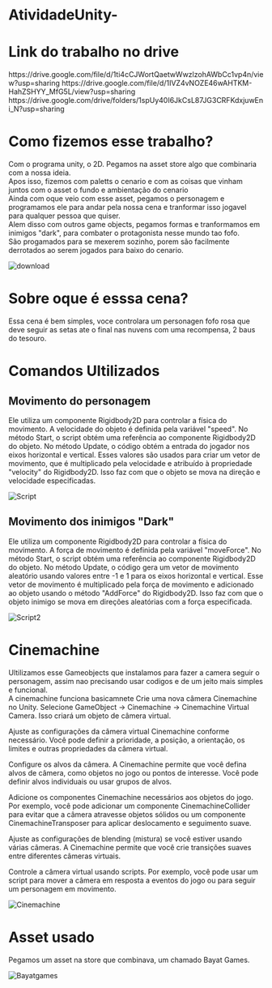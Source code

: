 # AtividadeUnity-
<h1>Link do trabalho no drive</h1> 
https://drive.google.com/file/d/1ti4cCJWortQaetwWwzlzohAWbCc1vp4n/view?usp=sharing
https://drive.google.com/file/d/1IVZ4vNOZE46wAHTKM-HahZSHYY_MfG5L/view?usp=sharing
https://drive.google.com/drive/folders/1spUy40I6JkCsL87JG3CRFKdxjuwEni_N?usp=sharing
<H1>Como fizemos esse trabalho?</H1>
Com o programa unity, o 2D.  Pegamos na asset store algo que combinaria com a nossa ideia.<br>
Apos isso, fizemos com paletts o cenario e com as coisas que vinham juntos com o asset o fundo e ambientação do cenario<br>
Ainda com oque veio com esse asset,  pegamos o personagem e programamos ele para andar pela nossa cena e tranformar isso jogavel<br> 
para qualquer pessoa que quiser.<br>
Alem disso com outros game objects, pegamos formas e tranformamos em inimigos "dark", para combater o protagonista nesse mundo tao fofo.<br> 
São progamados para se mexerem sozinho, porem são facilmente derrotados ao serem jogados para baixo do cenario.

![download](https://github.com/Nickolas-Garciaa/AtividadeUnity-/assets/128262640/08975ea0-6ea3-4212-a934-f1d37bab14f4)


<h1>Sobre oque é esssa cena?</h1>
Essa cena  é bem simples, voce controlara um personagen fofo rosa que deve seguir as setas ate o final nas nuvens com uma recompensa, 2 baus do tesouro.<br>
<h1>Comandos Ultilizados</h1>
<h2>Movimento do personagem</h2>
Ele utiliza um componente Rigidbody2D para controlar a física do movimento. A velocidade do objeto é definida pela variável "speed". No método Start, o script obtém uma referência ao componente Rigidbody2D do objeto. No método Update, o código obtém a entrada do jogador nos eixos horizontal e vertical. Esses valores são usados para criar um vetor de movimento, que é multiplicado pela velocidade e atribuído à propriedade "velocity" do Rigidbody2D. Isso faz com que o objeto se mova na direção e velocidade especificadas.

![Script](https://github.com/Nickolas-Garciaa/AtividadeUnity-/assets/128262640/2706835c-c02f-4496-97dc-c0dfae687019)


<h2>Movimento dos inimigos "Dark"</h2>
Ele utiliza um componente Rigidbody2D para controlar a física do movimento. A força de movimento é definida pela variável "moveForce". No método Start, o script obtém uma referência ao componente Rigidbody2D do objeto. No método Update, o código gera um vetor de movimento aleatório usando valores entre -1 e 1 para os eixos horizontal e vertical. Esse vetor de movimento é multiplicado pela força de movimento e adicionado ao objeto usando o método "AddForce" do Rigidbody2D. Isso faz com que o objeto inimigo se mova em direções aleatórias com a força especificada.

![Script2](https://github.com/Nickolas-Garciaa/AtividadeUnity-/assets/128262640/d5943a6e-1ffc-476f-b619-fe26e3965eb3)

<h1>Cinemachine</h1>
Ultilizamos esse Gameobjects que instalamos para fazer a camera seguir o personagem, assim nao precisando usar codigos e de um jeito mais simples e funcional.<br>
A cinemachine funciona basicamnete Crie uma nova câmera Cinemachine no Unity. Selecione GameObject -> Cinemachine -> Cinemachine Virtual Camera. Isso criará um objeto de câmera virtual.

Ajuste as configurações da câmera virtual Cinemachine conforme necessário. Você pode definir a prioridade, a posição, a orientação, os limites e outras propriedades da câmera virtual.

Configure os alvos da câmera. A Cinemachine permite que você defina alvos de câmera, como objetos no jogo ou pontos de interesse. Você pode definir alvos individuais ou usar grupos de alvos.

Adicione os componentes Cinemachine necessários aos objetos do jogo. Por exemplo, você pode adicionar um componente CinemachineCollider para evitar que a câmera atravesse objetos sólidos ou um componente CinemachineTransposer para aplicar deslocamento e seguimento suave.

Ajuste as configurações de blending (mistura) se você estiver usando várias câmeras. A Cinemachine permite que você crie transições suaves entre diferentes câmeras virtuais.

Controle a câmera virtual usando scripts. Por exemplo, você pode usar um script para mover a câmera em resposta a eventos do jogo ou para seguir um personagem em movimento.

![Cinemachine](https://github.com/Nickolas-Garciaa/AtividadeUnity-/assets/128262640/de029af0-a567-41be-8f49-17680972b38b)

<H1>Asset usado</H1>
Pegamos um asset na store que combinava, um chamado Bayat Games.

![Bayatgames](https://github.com/Nickolas-Garciaa/AtividadeUnity-/assets/128262640/a3d25ca1-bb66-48c5-abd8-57396b3a083e)
